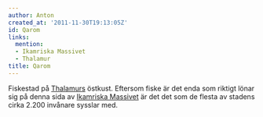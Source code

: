 ```yaml
---
author: Anton
created_at: '2011-11-30T19:13:05Z'
id: Qarom
links:
  mention:
  - Ikamriska Massivet
  - Thalamur
title: Qarom
---
```


Fiskestad på [Thalamurs] östkust. Eftersom fiske är det enda som riktigt lönar sig på denna sida av
[Ikamriska Massivet] är det det som de flesta av stadens cirka 2.200 invånare sysslar med.

  [Thalamurs]: Thalamur
  [Ikamriska Massivet]: Ikamriska_Massivet
